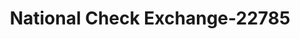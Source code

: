 ---
f_zip-code: 44413
f_state-code: OH
title: National Check Exchange-22785
f_phone: 330-426-4477
f_city-only: Palestine
f_address: 165 E Taggart Street East Palestine
f_location-unique-id: '22785'
slug: national-check-exchange-22785
updated-on: '2024-05-30T13:46:58.046Z'
created-on: '2024-05-30T13:36:59.803Z'
published-on: '2024-05-30T13:54:32.469Z'
f_city-state: cms/city/palestine-oh.md
f_company: cms/company/national-check-exchange.md
f_state: cms/state/ohio.md
layout: '[payday-loan].html'
tags: payday-loan
---